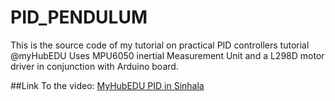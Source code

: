 # PID_PENDULUM
This is the source code of my tutorial on practical PID controllers tutorial @myHubEDU
Uses MPU6050 inertial Measurement Unit and a L298D motor driver in conjunction with Arduino board.

##Link To the video: [MyHubEDU PID in Sinhala](https://www.youtube.com/watch?v=HvZEX_CbylQ)


